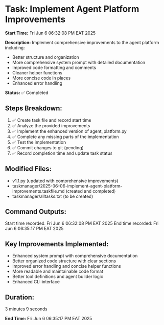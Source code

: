 # Task: Implement Agent Platform Improvements

**Start Time:** Fri Jun 6 06:32:08 PM EAT 2025

**Description:** Implement comprehensive improvements to the agent platform including:

- Better structure and organization
- More comprehensive system prompt with detailed documentation
- Improved code formatting and comments
- Cleaner helper functions
- More concise code in places
- Enhanced error handling

**Status:** ✅ Completed

## Steps Breakdown:

1. ✅ Create task file and record start time
2. ✅ Analyze the provided improvements
3. ✅ Implement the enhanced version of agent_platform.py
4. ✅ Complete any missing parts of the implementation
5. ✅ Test the implementation
6. ✅ Commit changes to git (pending)
7. ✅ Record completion time and update task status

## Modified Files:

- v1.1.py (updated with comprehensive improvements)
- taskmanager/2025-06-06-implement-agent-platform-improvements.taskfile.md (created and completed)
- taskmanager/alltasks.txt (to be created)

## Command Outputs:

Start time recorded: Fri Jun 6 06:32:08 PM EAT 2025
End time recorded: Fri Jun 6 06:35:17 PM EAT 2025

## Key Improvements Implemented:

- Enhanced system prompt with comprehensive documentation
- Better organized code structure with clear sections
- Improved error handling and concise helper functions
- More readable and maintainable code format
- Better tool definitions and agent builder logic
- Enhanced CLI interface

## Duration:

3 minutes 9 seconds

**End Time:** Fri Jun 6 06:35:17 PM EAT 2025

